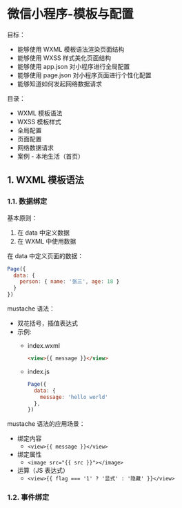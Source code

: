 # 微信小程序-模板与配置

目标：

* 能够使用 WXML 模板语法渲染页面结构
* 能够使用 WXSS 样式美化页面结构
* 能够使用 app.json 对小程序进行全局配置
* 能够使用 page.json 对小程序页面进行个性化配置
* 能够知道如何发起网络数据请求

目录：

* WXML 模板语法
* WXSS 模板样式
* 全局配置
* 页面配置
* 网络数据请求
* 案例 - 本地生活（首页）

## 1. WXML 模板语法

### 1.1. 数据绑定

基本原则：

1. 在 data 中定义数据
2. 在 WXML 中使用数据

在 data 中定义页面的数据：

```js
Page({
  data: {  
    person: { name: '张三', age: 18 }
  }
})
```

mustache 语法：

* 双花括号，插值表达式
* 示例:
  * index.wxml
    
    ```html
    <view>{{ message }}</view>
    ```

  * index.js

    ```js
    Page({
      data: {
        message: 'hello world'
      },
    })
    ```
    
mustache 语法的应用场景：

* 绑定内容
  * `<view>{{ message }}</view>`
* 绑定属性
  * `<image src="{{ src }}"></image>`
* 运算（JS 表达式）
  * `<view>{{ flag === '1' ? '显式' : '隐藏' }}</view>`

### 1.2. 事件绑定

